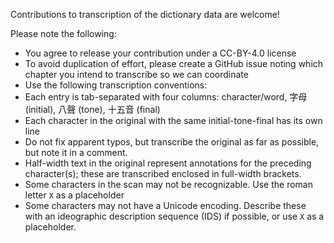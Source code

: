 Contributions to transcription of the dictionary data are welcome!

Please note the following:

 * You agree to release your contribution under a CC-BY-4.0 license
 * To avoid duplication of effort, please create a GitHub issue noting which chapter you intend to transcribe so we can coordinate
 * Use the following transcription conventions:
  * Each entry is tab-separated with four columns: character/word, 字母 (initial), 八聲 (tone), 十五音 (final)
  * Each character in the original with the same initial-tone-final has its own line
  * Do not fix apparent typos, but transcribe the original as far as possible, but note it in a comment.
  * Half-width text in the original represent annotations for the preceding character(s); these are transcribed enclosed in full-width brackets.
  * Some characters in the scan may not be recognizable. Use the roman letter `X` as a placeholder
  * Some characters may not have a Unicode encoding. Describe these with an ideographic description sequence (IDS) if possible, or use `X` as a placeholder.
